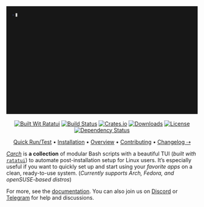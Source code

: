 <img src="https://raw.githubusercontent.com/harilvfs/carch/refs/heads/main/.github/preview.gif"/>

<div align="center">

[![Built Wit Ratatui][ratatui]][ratatui-link] 
[![Build Status][check]][check-link]
[![Crates.io][crates]][crates-link]
[![Downloads][downloads]][downloads-link]
[![License][license]][license-link]
[![Dependency Status][deps-badge]][deps]

[Quick Run/Test](https://carch.chalisehari.com.np/#how-to-use) •
[Installation](https://carch.chalisehari.com.np/getting-started/installation) •
[Overview](https://carch.chalisehari.com.np/reference/overview-scripts) •
[Contributing](https://carch.chalisehari.com.np/project/contributing) •
[Changelog ⇢](https://github.com/harilvfs/carch/blob/main/CHANGELOG.md)

</div>

*[Carch](https://carch.chalisehari.com.np)* is **a collection** of modular Bash scripts with a beautiful TUI (*built with* [`ratatui`](https://github.com/ratatui-org/ratatui)) to automate post-installation setup for Linux users.
It’s especially useful if you want to quickly set up and start using your *favorite apps* on a clean, ready-to-use system. (*Currently supports Arch, Fedora, and openSUSE-based distros*)

For more, see the [documentation](https://carch.chalisehari.com.np). You can also join us on [Discord](https://discord.com/invite/8NJWstnUHd) or [Telegram](https://t.me/carchx) for help and discussions.

<!-- Badges -->

[ratatui]: https://ratatui.rs/built-with-ratatui/badge.svg
[ratatui-link]: https://ratatui.rs/

[check]: https://img.shields.io/github/actions/workflow/status/harilvfs/carch/ci.yml?branch=main&style=flat&color=1c1c29&labelColor=black&logo=GitHub%20Actions&logoColor=white&label=CI
[check-link]: https://github.com/harilvfs/carch/actions/workflows/ci.yml

[downloads]: https://img.shields.io/github/downloads/harilvfs/carch/total?style=flat&color=1c1c29&logoColor=white&labelColor=black&logo=github
[downloads-link]: https://github.com/harilvfs/carch/releases/latest

[crates]: https://img.shields.io/crates/v/carch?style=flat&logo=rust&color=1c1c29&logoColor=white&labelColor=black
[crates-link]: https://crates.io/crates/carch

[deps-badge]: https://deps.rs/repo/github/harilvfs/carch/status.svg?path=%2F&subject=deps%3Acore&style=flat
[deps]: https://deps.rs/repo/github/harilvfs/carch?path=%2F

[license]: https://img.shields.io/github/license/harilvfs/carch?color=1c1c29&labelColor=black&style=flat&logo=github&logoColor=white
[license-link]: https://github.com/harilvfs/carch/blob/main/LICENSE
